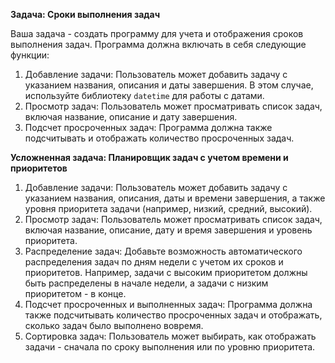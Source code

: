 **Задача: Сроки выполнения задач**

Ваша задача - создать программу для учета и отображения сроков выполнения задач. Программа должна включать в себя следующие функции:

1. Добавление задачи: Пользователь может добавить задачу с указанием названия, описания и даты завершения. В этом случае, используйте библиотеку `datetime` для работы с датами.
2. Просмотр задач: Пользователь может просматривать список задач, включая название, описание и дату завершения.
3. Подсчет просроченных задач: Программа должна также подсчитывать и отображать количество просроченных задач.

**Усложненная задача: Планировщик задач с учетом времени и приоритетов**

1. Добавление задачи: Пользователь может добавить задачу с указанием названия, описания, даты и времени завершения, а также уровня приоритета задачи (например, низкий, средний, высокий).
2. Просмотр задач: Пользователь может просматривать список задач, включая название, описание, дату и время завершения и уровень приоритета.
3. Распределение задач: Добавьте возможность автоматического распределения задач по дням недели с учетом их сроков и приоритетов. Например, задачи с высоким приоритетом должны быть распределены в начале недели, а задачи с низким приоритетом - в конце.
4. Подсчет просроченных и выполненных задач: Программа должна также подсчитывать количество просроченных задач и отображать, сколько задач было выполнено вовремя.
5. Сортировка задач: Пользователь может выбирать, как отображать задачи - сначала по сроку выполнения или по уровню приоритета.

